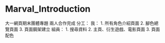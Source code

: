 # Marval_Introduction
大一網頁期末團體專題
兩人合作完成
分工：
  我：
    1. 所有角色介紹頁面
    2. 腳色總覽頁面
    3. 頁面鋼架建立
  組員：
    1. 搜尋資料
    2. 主頁、衍生遊戲、電影頁面
    3. 頁面配色
      
